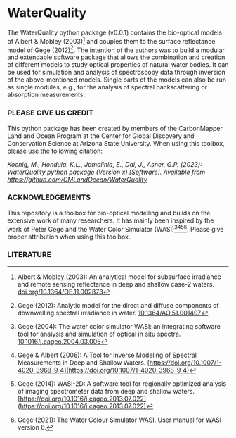 # WaterQuality

The WaterQuality python package (v0.0.1) contains the bio-optical models of Albert & Mobley (2003)[^1] and couples them to the surface reflectance model of Gege (2012)[^2]. The intention of the authors was to build a modular and extendable software package that allows the combination and creation of different models to study optical properties of natural water bodies. It can be used for simulation and analysis of spectroscopy data through inversion of the above-mentioned models. Single parts of the models can also be run as single modules, e.g., for the analysis of spectral backscattering or absorption measurements.

### PLEASE GIVE US CREDIT
This python package has been created by members of the CarbonMapper Land and Ocean Program at the Center for Global Discovery and Conservation Science at Arizona State University. When using this toolbox, please use the following citation:

_Koenig, M., Hondula. K.L., Jamalinia, E., Dai, J., Asner, G.P. (2023): WaterQuality python package (Version x) [Software]. Available from https://github.com/CMLandOcean/WaterQuality_

### ACKNOWLEDGEMENTS
This repository is a toolbox for bio-optical modelling and builds on the extensive work of many researchers. It has mainly been inspired by the work of Peter Gege and the Water Color Simulator (WASI)[^3][^4][^5][^6]. Please give proper attribution when using this toolbox.

### LITERATURE
[^1]: Albert & Mobley (2003): An analytical model for subsurface irradiance and remote sensing reflectance in deep and shallow case-2 waters. [doi.org/10.1364/OE.11.002873](https://doi.org/10.1364/OE.11.002873)

[^2]: Gege (2012): Analytic model for the direct and diffuse components of downwelling spectral irradiance in water. [10.1364/AO.51.001407](https://doi.org/10.1364/AO.51.001407)

[^3]: Gege (2004): The water color simulator WASI: an integrating software tool for analysis and simulation of optical in situ spectra. [10.1016/j.cageo.2004.03.005](https://doi.org/10.1016/j.cageo.2004.03.005)

[^4]: Gege & Albert (2006): A Tool for Inverse Modeling of Spectral Measurements in Deep and Shallow Waters. [https://doi.org/10.1007/1-4020-3968-9_4](https://doi.org/10.1007/1-4020-3968-9_4)

[^5]: Gege (2014): WASI-2D: A software tool for regionally optimized analysis of imaging spectrometer data from deep and shallow waters. [https://doi.org/10.1016/j.cageo.2013.07.022](https://doi.org/10.1016/j.cageo.2013.07.022)

[^6]: Gege (2021): The Water Colour Simulator WASI. User manual for WASI version 6.
